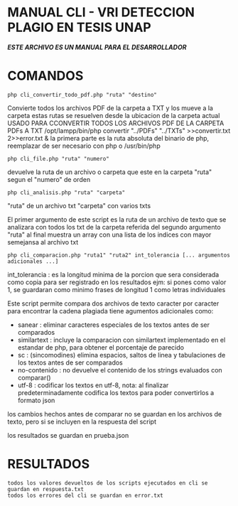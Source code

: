 MANUAL CLI - VRI DETECCION PLAGIO EN TESIS UNAP
===============================================

***ESTE ARCHIVO ES UN MANUAL PARA EL DESARROLLADOR*** 

COMANDOS
========
    php cli_convertir_todo_pdf.php "ruta" "destino"

Convierte todos los archivos PDF de la carpeta <ruta> a TXT y los mueve a la carpeta <destino>
estas rutas se resuelven desde la ubicacion de la carpeta actual
USADO PARA CCONVERTIR TODOS LOS ARCHIVOS PDF DE LA CARPETA PDFs A TXT
/opt/lampp/bin/php convertir "../PDFs" "../TXTs" >>convertir.txt 2>>error.txt &
la primera parte es la ruta absoluta del binario de php, reemplazar de ser necesario con php o /usr/bin/php



    php cli_file.php "ruta" "numero"

devuelve la ruta de un archivo o carpeta que este en la carpeta "ruta" segun el "numero" de orden

    php cli_analisis.php "ruta" "carpeta"

"ruta" de un archivo txt
"carpeta" con varios txts

El primer argumento de este script es la ruta de un archivo de texto que se analizara
con todos los txt de la carpeta referida del segundo argumento "ruta"
al final muestra un array con una lista de los indices con mayor semejansa al archivo txt

    php cli_comparacion.php "ruta1" "ruta2" int_tolerancia [... argumentos adicionales ...]

int_tolerancia : es la longitud minima de la porcion que sera considerada como copia para ser registrado en los resultados ejm: si pones como valor 1, se guardaran como minimo frases de longitud 1 como letras individuales

Este script permite compara dos archivos de texto caracter por caracter para encontrar la cadena plagiada
tiene agumentos adicionales como:
 - sanear : eliminar caracteres especiales de los textos antes de ser comparados
 - similartext : incluye la comparacion con similartext implementado en el estandar de php, para obtener el porcentaje de parecido
 - sc : (sincomodines) elimina espacios, saltos de linea y tabulaciones de los textos antes de ser comparados
 - no-contenido : no devuelve el contenido de los strings evaluados con comparar()
 - utf-8 : codificar los textos en utf-8, nota: al finalizar predeterminadamente codifica los textos para poder convertirlos a formato json

los cambios hechos antes de comparar no se guardan en los archivos de texto, pero si se incluyen en la respuesta del script

los resultados se guardan en prueba.json

RESULTADOS
==========

    todos los valores devueltos de los scripts ejecutados en cli se guardan en respuesta.txt
    todos los errores del cli se guardan en error.txt